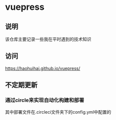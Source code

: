 # vuepress
## 说明

该仓库主要记录一些我在平时遇到的技术知识

## 访问

https://haohuihai.github.io/vuepress/

## 不定期更新

### 通过circle来实现自动化构建和部署

其中部署文件在.circleci文件夹下的config.yml中配置的
